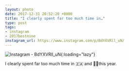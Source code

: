 ```yaml
---
layout: photo
date: 2017-12-31 20:52:20 +0000
title: "I clearly spent far too much time in…"
type: post
tags:
- instagram
- 2017bestnine
instagram_url: https://www.instagram.com/p/BdYXVRll_uN/
---
```


![Instagram - BdYXVRll_uN](https://colinseymour.co.uk/img/BdYXVRll_uN.jpg){:loading="lazy"}

I clearly spent far too much time in 🇿🇦 and 🏃‍♂️this year.
